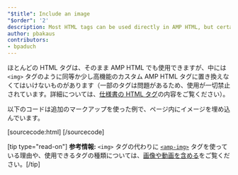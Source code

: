 ```yaml
---
"$title": Include an image
"$order": '2'
description: Most HTML tags can be used directly in AMP HTML, but certain tags, such as the <img> tag, are replaced with equivalent or slightly enhanced custom AMP HTML tags
author: pbakaus
contributors:
- bpaduch
---
```


ほとんどの HTML タグは、そのまま AMP HTML でも使用できますが、中には `<img>` タグのように同等か少し高機能のカスタム AMP HTML タグに置き換えなくてはいけないものがあります（一部のタグは問題があるため、使用が一切禁止されています。詳細については、[仕様書の HTML タグ](../../../../documentation/guides-and-tutorials/learn/spec/amphtml.md)の内容をご覧ください）。

以下のコードは追加のマークアップを使った例で、ページ内にイメージを埋め込んでいます。

[sourcecode:html]
<amp-img src="welcome.jpg" alt="Welcome" height="400" width="800"></amp-img>
[/sourcecode]

[tip type="read-on"] **参考情報:** `<img>` タグの代わりに [`<amp-img>`](../../../../documentation/components/reference/amp-img.md) タグを使っている理由や、使用できるタグの種類については、[画像や動画を含める](../../../../documentation/guides-and-tutorials/develop/media_iframes_3p/index.md)をご覧ください。[/tip]
